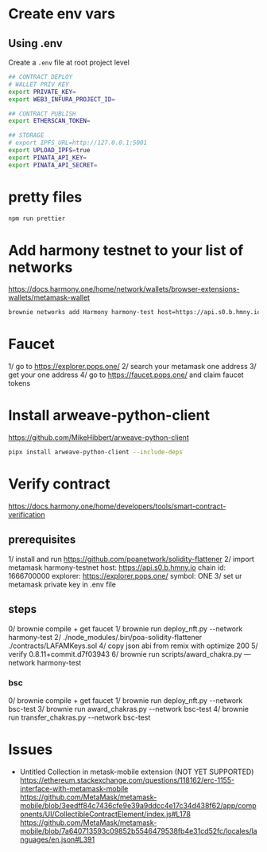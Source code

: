 # Create env vars
## Using .env

Create a `.env` file at root project level

```sh
## CONTRACT DEPLOY
# WALLET PRIV KEY
export PRIVATE_KEY=
export WEB3_INFURA_PROJECT_ID=

## CONTRACT PUBLISH
export ETHERSCAN_TOKEN=

## STORAGE
# export IPFS_URL=http://127.0.0.1:5001
export UPLOAD_IPFS=true
export PINATA_API_KEY=
export PINATA_API_SECRET=
```
# pretty files
```sh
npm run prettier
```

# Add harmony testnet to your list of networks
https://docs.harmony.one/home/network/wallets/browser-extensions-wallets/metamask-wallet

```sh
brownie networks add Harmony harmony-test host=https://api.s0.b.hmny.io chainid=1666700000 name="Testnet (Shard 0)"
```

# Faucet
1/ go to https://explorer.pops.one/
2/ search your metamask one address
3/ get your one address
4/ go to https://faucet.pops.one/ and claim faucet tokens

# Install arweave-python-client
https://github.com/MikeHibbert/arweave-python-client

```sh
pipx install arweave-python-client --include-deps
```

# Verify contract
https://docs.harmony.one/home/developers/tools/smart-contract-verification

## prerequisites
1/ install and run https://github.com/poanetwork/solidity-flattener
2/ import metamask harmony-testnet
    host: https://api.s0.b.hmny.io
    chain id: 1666700000
    explorer: https://explorer.pops.one/
    symbol: ONE
3/ set ur metamask private key in .env file

## steps
0/ brownie compile + get faucet
1/ brownie run deploy_nft.py --network harmony-test
2/ ./node_modules/.bin/poa-solidity-flattener ./contracts/LAFAMKeys.sol
4/ copy json abi from remix with optimize 200
5/ verify
    0.8.11+commit.d7f03943
6/ brownie run scripts/award_chakra.py —network harmony-test

### bsc
0/ brownie compile + get faucet
1/ brownie run deploy_nft.py --network bsc-test
3/ brownie run award_chakras.py --network bsc-test
4/ brownie run transfer_chakras.py --network bsc-test

# Issues
- Untitled Collection in metask-mobile extension (NOT YET SUPPORTED)
    https://ethereum.stackexchange.com/questions/118162/erc-1155-interface-with-metamask-mobile
    https://github.com/MetaMask/metamask-mobile/blob/3eedff84c7436cfe9e39a9ddcc4e17c34d438f62/app/components/UI/CollectibleContractElement/index.js#L178
    https://github.com/MetaMask/metamask-mobile/blob/7a640713593c09852b5546479538fb4e31cd52fc/locales/languages/en.json#L391